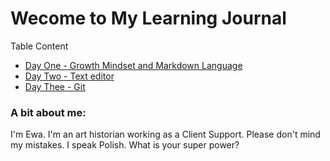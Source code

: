 # Wecome to My Learning Journal 


Table Content
- [Day One - Growth Mindset and Markdown Language](day1.md)
- [Day Two - Text editor](day2.md)
- [Day Thee - Git](day3.md)


### A bit about me: 

I'm Ewa. I'm an art historian working as a Client Support. Please don't mind my mistakes. I speak Polish. What is your super power?


